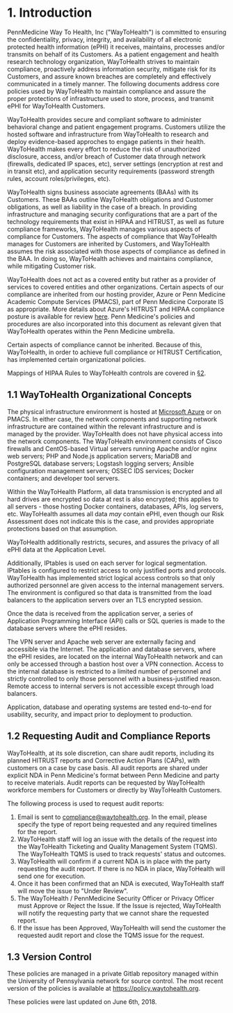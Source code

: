 # 1. Introduction

PennMedicine Way To Health, Inc ("WayToHealth") is committed to ensuring the confidentiality, privacy, integrity, and availability of all electronic protected health information (ePHI) it receives, maintains, processes and/or transmits on behalf of its Customers. As a patient engagement and health research technology organization, WayToHealth strives to maintain compliance, proactively address information security, mitigate risk for its Customers, and assure known breaches are completely and effectively communicated in a timely manner. The following documents address core policies used by WayToHealth to maintain compliance and assure the proper protections of infrastructure used to store, process, and transmit ePHI for WayToHealth Customers.

WayToHealth provides secure and compliant software to administer behavioral change and patient engagement programs. Customers utilize the hosted software and infrastructure from WayToHealth to research and deploy evidence-based approches to engage patients in their health. WayToHealth makes every effort to reduce the risk of unauthorized disclosure, access, and/or breach of Customer data through network (firewalls, dedicated IP spaces, etc), server settings (encryption at rest and in transit etc), and application security requirements (password strength rules, account roles/privileges, etc).

WayToHealth signs business associate agreements (BAAs) with its Customers. These BAAs outline WayToHealth obligations and Customer obligations, as well as liability in the case of a breach. In providing infrastructure and managing security configurations that are a part of the technology requirements that exist in HIPAA and HITRUST, as well as future compliance frameworks, WayToHealth manages various aspects of compliance for Customers. The aspects of compliance that WayToHealth manages for Customers are inherited by Customers, and WayToHealth assumes the risk associated with those aspects of compliance as defined in the BAA. In doing so, WayToHealth achieves and maintains compliance, while mitigating Customer risk.

WayToHealth does not act as a covered entity but rather as a provider of services to covered entities and other organizations. Certain aspects of our compliance are inherited from our hosting provider, Azure or Penn Medicine Academic Compute Services (PMACS), part of Penn Medicine Corporate IS as appropriate. More details about Azure's HITRUST and HIPAA compliance posture is available for review [here](https://www.microsoft.com/en-us/trustcenter/Compliance/HITRUST). Penn Medicine's policies and procedures are also incorporated into this document as relevant given that WayToHealth operates within the Penn Medicine umbrella. 

Certain aspects of compliance cannot be inherited. Because of this, WayToHealth, in order to achieve full compliance or HITRUST Certification, has implemented certain organizational policies. 

Mappings of HIPAA Rules to WayToHealth controls are covered in [§2](#2-hipaa-inheritance).

## 1.1 WayToHealth Organizational Concepts

The physical infrastructure environment is hosted at [Microsoft Azure](https://azure.microsoft.com/) or on PMACS. In either case, the network components and supporting network infrastructure are contained within the relevant infrastructure and is managed by the provider. WayToHealth does not have physical access into the network components. The WayToHealth environment consists of Cisco firewalls and CentOS-based Virtual servers running Apache and/or nginx web servers; PHP and Node.js application servers; MariaDB and PostgreSQL database servers; Logstash logging servers; Ansible configuration management servers; OSSEC IDS services; Docker containers; and developer tool servers.

Within the WayToHealth Platform, all data transmission is encrypted and all hard drives are encrypted so data at rest is also encrypted; this applies to all servers - those hosting Docker containers, databases, APIs, log servers, etc. WayToHealth assumes all data *may* contain ePHI, even though our Risk Assessment does not indicate this is the case, and provides appropriate protections based on that assumption.

WayToHealth additionally restricts, secures, and assures the privacy of all ePHI data at the Application Level.

Additionally, IPtables is used on each server for logical segmentation. IPtables is configured to restrict access to only justified ports and protocols. WayToHealth has implemented strict logical access controls so that only authorized personnel are given access to the internal management servers. The environment is configured so that data is transmitted from the load balancers to the application servers over an TLS encrypted session.

Once the data is received from the application server, a series of Application Programming Interface (API) calls or SQL queries is made to the database servers where the ePHI resides.

The VPN server and Apache web server are externally facing and accessible via the Internet. The application and database servers, where the ePHI resides, are located on the internal WayToHealth network and can only be accessed through a bastion host over a VPN connection. Access to the internal database is restricted to a limited number of personnel and strictly controlled to only those personnel with a business-justified reason. Remote access to internal servers is not accessible except through load balancers.

Application, database and operating systems are tested end-to-end for usability, security, and impact prior to deployment to production.

## 1.2 Requesting Audit and Compliance Reports

WayToHealth, at its sole discretion, can share audit reports, including its planned HITRUST reports and Corrective Action Plans (CAPs), with customers on a case by case basis. All audit reports are shared under explicit NDA in Penn Medicine's format between Penn Medicine and party to receive materials. Audit reports can be requested by WayToHealth workforce members for Customers or directly by WayToHealth Customers.

The following process is used to request audit reports:

1. Email is sent to compliance@waytohealth.org. In the email, please specify the type of report being requested and any required timelines for the report.
2. WayToHealth staff will log an issue with the details of the request into the WayToHealth Ticketing and Quality Management System (TQMS). The WayToHealth TQMS is used to track requests' status and outcomes.
3. WayToHealth will confirm if a current NDA is in place with the party requesting the audit report. If there is no NDA in place, WayToHealth will send one for execution.
4. Once it has been confirmed that an NDA is executed, WayToHealth staff will move the issue to "Under Review".
5. The WayToHealth / PennMedicine Security Officer or Privacy Officer must Approve or Reject the Issue. If the Issue is rejected, WayToHealth will notify the requesting party that we cannot share the requested report.
6. If the issue has been Approved, WayToHealth will send the customer the requested audit report and close the TQMS issue for the request.

## 1.3 Version Control

These policies are managed in a private Gitlab repository managed within the University of Pennsylvania network for source control. The most recent version of the policies is available at <https://policy.waytohealth.org>.

These policies were last updated on June 6th, 2018.
